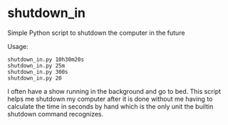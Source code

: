 # shutdown_in
Simple Python script to shutdown the computer in the future

Usage:
```
shutdown_in.py 10h30m20s  
shutdown_in.py 25m  
shutdown_in.py 300s  
shutdown_in.py 20
```
I often have a show running in the background and go to bed. This script helps me shutdown my computer after it is done without me having to calculate the time in seconds by hand which is the only unit the builtin shutdown command recognizes.
